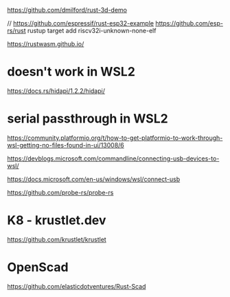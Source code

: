 https://github.com/dmilford/rust-3d-demo

// https://github.com/espressif/rust-esp32-example
https://github.com/esp-rs/rust
rustup target add riscv32i-unknown-none-elf


https://rustwasm.github.io/

# doesn't work in WSL2 
https://docs.rs/hidapi/1.2.2/hidapi/

# serial passthrough in WSL2
https://community.platformio.org/t/how-to-get-platformio-to-work-through-wsl-getting-no-files-found-in-ui/13008/6

https://devblogs.microsoft.com/commandline/connecting-usb-devices-to-wsl/

https://docs.microsoft.com/en-us/windows/wsl/connect-usb

https://github.com/probe-rs/probe-rs


# K8 - krustlet.dev
https://github.com/krustlet/krustlet


# OpenScad
https://github.com/elasticdotventures/Rust-Scad

